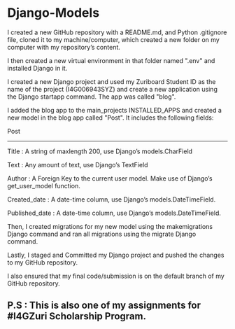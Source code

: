 # Django-Models

I created a new GitHub repository with a README.md, and Python .gitignore file, cloned it to my machine/computer, which created a new folder on my computer with my repository’s content.

I then created a new virtual environment in that folder named ".env" and installed Django in it.

I created a new Django project and used my Zuriboard Student ID as the name of the project (I4G006943SYZ) and create a new application using the Django startapp command. The app was called "blog".

I added the blog app to the main_projects INSTALLED_APPS and created a new model in the blog app called "Post". It includes the following fields:



 Post

--------

Title : A string of maxlength 200, use Django’s models.CharField


Text : Any amount of text, use Django’s TextField


Author : A Foreign Key to the current user model. Make use of Django’s get_user_model function.

 
Created_date : A date-time column, use Django’s models.DateTimeField. 

 
Published_date : A date-time column, use Django’s models.DateTimeField. 

 

Then, I created migrations for my new model using the makemigrations Django command and ran all migrations using the migrate Django command.

Lastly, I staged and Committed my Django project and pushed the changes to my GitHub repository.

I also ensured that my final code/submission is on the default branch of my GitHub repository.

## P.S : This is also one of my assignments for #I4GZuri Scholarship Program.
